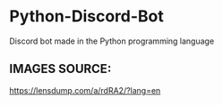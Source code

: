 # Python-Discord-Bot
Discord bot made in the Python programming language

## IMAGES SOURCE:
https://lensdump.com/a/rdRA2/?lang=en
